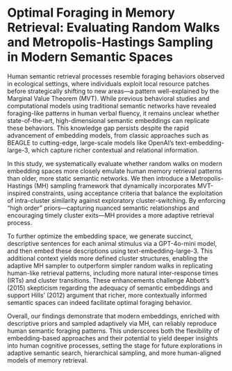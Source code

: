 # Optimal Foraging in Memory Retrieval: Evaluating Random Walks and Metropolis-Hastings Sampling in Modern Semantic Spaces

Human semantic retrieval processes resemble foraging behaviors observed in ecological settings, where individuals exploit local resource patches before strategically shifting to new areas—a pattern well-explained by the Marginal Value Theorem (MVT). While previous behavioral studies and computational models using traditional semantic networks have revealed foraging-like patterns in human verbal fluency, it remains unclear whether state-of-the-art, high-dimensional semantic embeddings can replicate these behaviors. This knowledge gap persists despite the rapid advancement of embedding models, from classic approaches such as BEAGLE to cutting-edge, large-scale models like OpenAI’s text-embedding-large-3, which capture richer contextual and relational information.

In this study, we systematically evaluate whether random walks on modern embedding spaces more closely emulate human memory retrieval patterns than older, more static semantic networks. We then introduce a Metropolis-Hastings (MH) sampling framework that dynamically incorporates MVT-inspired constraints, using acceptance criteria that balance the exploitation of intra-cluster similarity against exploratory cluster-switching. By enforcing “high order” priors—capturing nuanced semantic relationships and encouraging timely cluster exits—MH provides a more adaptive retrieval process.

To further optimize the embedding space, we generate succinct, descriptive sentences for each animal stimulus via a GPT-4o-mini model, and then embed these descriptions using text-embedding-large-3. This additional context yields more defined cluster structures, enabling the adaptive MH sampler to outperform simpler random walks in replicating human-like retrieval patterns, including more natural inter-response times (IRTs) and cluster transitions. These enhancements challenge Abbott’s (2015) skepticism regarding the adequacy of semantic embeddings and support Hills’ (2012) argument that richer, more contextually informed semantic spaces can indeed facilitate optimal foraging behavior.

Overall, our findings demonstrate that modern embeddings, enriched with descriptive priors and sampled adaptively via MH, can reliably reproduce human semantic foraging patterns. This underscores both the flexibility of embedding-based approaches and their potential to yield deeper insights into human cognitive processes, setting the stage for future explorations in adaptive semantic search, hierarchical sampling, and more human-aligned models of memory retrieval.
